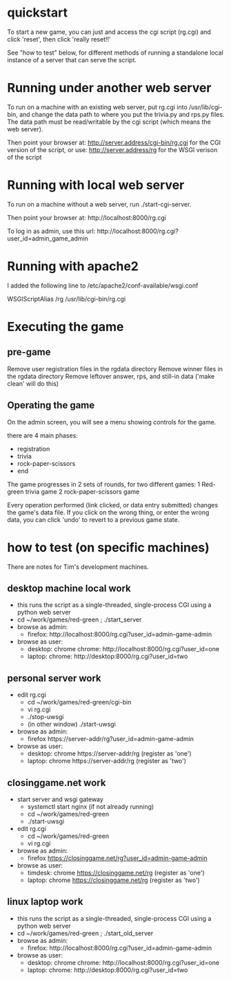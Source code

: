 quickstart
==========
To start a new game, you can just and access the cgi script (rg.cgi)
and click 'reset', then click 'really reset!!'

See "how to test" below, for different methods of running
a standalone local instance of a server that can serve the script.

Running under another web server
================================
To run on a machine with an existing web server,
put rg.cgi into /usr/lib/cgi-bin, and change the
data path to where you put the trivia.py and rps.py files.  The data
path must be read/writable by the cgi script (which means the
web server).

Then point your browser at: http://server.address/cgi-bin/rg.cgi
for the CGI version of the script, or
use: http://server.address/rg
for the WSGI verison of the script

Running with local web server
=============================
To run on a machine without a web server, run ./start-cgi-server.

Then point your browser at: http://localhost:8000/rg.cgi

To log in as admin, use this url:
http://localhost:8000/rg.cgi?user_id=admin_game_admin

Running with apache2
====================
I added the following line to /etc/apache2/conf-available/wsgi.conf

  WSGIScriptAlias /rg /usr/lib/cgi-bin/rg.cgi

Executing the game
==================

pre-game
--------
Remove user registration files in the rgdata directory
Remove winner files in the rgdata directory
Remove leftover answer, rps, and still-in data
('make clean' will do this)

Operating the game
------------------
On the admin screen, you will see a menu showing controls for the game.

there are 4 main phases:
 - registration
 - trivia
 - rock-paper-scissors
 - end

The game progresses in 2 sets of rounds, for two different games:
1 Red-green trivia game
2 rock-paper-scissors game

Every operation performed (link clicked, or data entry submitted)
changes the game's data file.
If you click on the wrong thing, or enter the wrong data, you can
click 'undo' to revert to a previous game state.

how to test (on specific machines)
==================================
There are notes for Tim's development machines.

desktop machine local work
--------------------------
 - this runs the script as a single-threaded, single-process CGI
   using a python web server
 - cd ~/work/games/red-green ; ./start_server
 - browse as admin:
   - firefox: http://localhost:8000/rg.cgi?user_id=admin-game-admin
 - browse as user:
   - desktop: chrome chrome: http://localhost:8000/rg.cgi?user_id=one
   - laptop: chrome: http://desktop:8000/rg.cgi?user_id=two

personal server work
--------------------
 - edit rg.cgi
   - cd ~/work/games/red-green/cgi-bin
   - vi rg.cgi
   - ./stop-uwsgi
   - (in other window) ./start-uwsgi
 - browse as admin:
   - firefox https://server-addr/rg?user_id=admin-game-admin
 - browse as user:
   - desktop: chrome https://server-addr/rg (register as 'one')
   - laptop: chrome https://server-addr/rg (register as 'two')

closinggame.net work
--------------------
 - start server and wsgi gateway
   - systemctl start nginx (if not already running)
   - cd ~/work/games/red-green
   - ./start-uwsgi
 - edit rg.cgi
   - cd ~/work/games/red-green
   - vi rg.cgi
 - browse as admin:
   - firefox https://closinggame.net/rg?user_id=admin-game-admin
 - browse as user:
   - timdesk: chrome https://closinggame.net/rg (register as 'one')
   - laptop: chrome https://closinggame.net/rg (register as 'two')

linux laptop work
-----------------
 - this runs the script as a single-threaded, single-process CGI
   using a python web server
 - cd ~/work/games/red-green ; ./start_old_server
 - browse as admin:
   - firefox: http://localhost:8000/rg.cgi?user_id=admin-game-admin
 - browse as user:
   - desktop: chrome chrome: http://localhost:8000/rg.cgi?user_id=one
   - laptop: chrome: http://desktop:8000/rg.cgi?user_id=two

